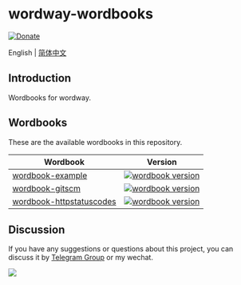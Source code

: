 # wordway-wordbooks

[![Donate](https://img.shields.io/badge/Donate-PayPal-green.svg)](https://www.paypal.com/cgi-bin/webscr?cmd=_donations&business=lijy91%40live.com&currency_code=USD&source=url)

English | [简体中文](./README.zh_CN.md)

## Introduction

Wordbooks for wordway.

## Wordbooks

These are the available wordbooks in this repository.

| Wordbook | Version |
|--------|-----|
| [wordbook-example](https://github.com/wordway/wordbook-example) | [![wordbook version](https://img.shields.io/badge/wordway-1.0.0-blue.svg)](https://github.com/wordway/wordbook-example) |
| [wordbook-gitscm](https://github.com/wordway/wordbook-gitscm) | [![wordbook version](https://img.shields.io/badge/wordway-1.0.0-blue.svg)](https://github.com/wordway/wordbook-gitscm) |
| [wordbook-httpstatuscodes](https://github.com/wordway/wordbook-httpstatuscodes) | [![wordbook version](https://img.shields.io/badge/wordway-1.0.0-blue.svg)](https://github.com/wordway/wordbook-httpstatuscodes) |

## Discussion

If you have any suggestions or questions about this project, you can discuss it by [Telegram Group](https://t.me/wordway) or my wechat.

![](http://blankapp.org/assets/images/wechat_qrcode.png)

